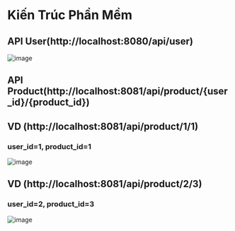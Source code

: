 # Kiến Trúc Phần Mềm
## API User(http://localhost:8080/api/user)
![image](https://github.com/chicuongdev2002/KienTrucPhanMem_Week1/assets/124854803/43575d53-611e-449d-958c-2598da2bbdc3)
## API Product(http://localhost:8081/api/product/{user_id}/{product_id})
## VD (http://localhost:8081/api/product/1/1)
### user_id=1, product_id=1
![image](https://github.com/chicuongdev2002/KienTrucPhanMem_Week1/assets/124854803/15337e99-ed7a-4d83-9a8c-90aa6600d541)
## VD (http://localhost:8081/api/product/2/3)
### user_id=2, product_id=3
![image](https://github.com/chicuongdev2002/KienTrucPhanMem_Week1/assets/124854803/d3da515d-51b3-49e3-a8ba-7ab7d1c7232b)


